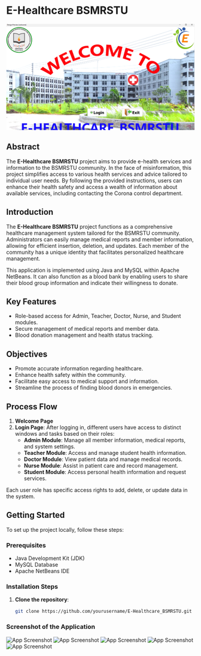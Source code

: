 # E-Healthcare BSMRSTU

![Project Banner](https://github.com/Juwel2121/E-Healthcare_BSMRSTU/blob/main/project-screenshot/welcome-window.png)

## Abstract
The **E-Healthcare BSMRSTU** project aims to provide e-health services and information to the BSMRSTU community. In the face of misinformation, this project simplifies access to various health services and advice tailored to individual user needs. By following the provided instructions, users can enhance their health safety and access a wealth of information about available services, including contacting the Corona control department.

## Introduction
The **E-Healthcare BSMRSTU** project functions as a comprehensive healthcare management system tailored for the BSMRSTU community. Administrators can easily manage medical reports and member information, allowing for efficient insertion, deletion, and updates. Each member of the community has a unique identity that facilitates personalized healthcare management.

This application is implemented using Java and MySQL within Apache NetBeans. It can also function as a blood bank by enabling users to share their blood group information and indicate their willingness to donate.


## Key Features
- Role-based access for Admin, Teacher, Doctor, Nurse, and Student modules.
- Secure management of medical reports and member data.
- Blood donation management and health status tracking.

## Objectives
- Promote accurate information regarding healthcare.
- Enhance health safety within the community.
- Facilitate easy access to medical support and information.
- Streamline the process of finding blood donors in emergencies.

## Process Flow
1. **Welcome Page**
2. **Login Page**: After logging in, different users have access to distinct windows and tasks based on their roles:
   - **Admin Module**: Manage all member information, medical reports, and system settings.
   - **Teacher Module**: Access and manage student health information.
   - **Doctor Module**: View patient data and manage medical records.
   - **Nurse Module**: Assist in patient care and record management.
   - **Student Module**: Access personal health information and request services.

Each user role has specific access rights to add, delete, or update data in the system.

## Getting Started

To set up the project locally, follow these steps:

### Prerequisites
- Java Development Kit (JDK)
- MySQL Database
- Apache NetBeans IDE

### Installation Steps
1. **Clone the repository**:
   ```bash
   git clone https://github.com/yourusername/E-Healthcare_BSMRSTU.git
   

### Screenshot of the Application
![App Screenshot](https://github.com/Juwel2121/E-Healthcare_BSMRSTU/blob/main/project-screenshot/login-window.png)
![App Screenshot](https://github.com/Juwel2121/E-Healthcare_BSMRSTU/blob/main/project-screenshot/blood-bank-window.png)
![App Screenshot](https://github.com/Juwel2121/E-Healthcare_BSMRSTU/blob/main/project-screenshot/display-window.png)
![App Screenshot](https://github.com/Juwel2121/E-Healthcare_BSMRSTU/blob/main/project-screenshot/health-status-window.png)
![App Screenshot](https://github.com/Juwel2121/E-Healthcare_BSMRSTU/blob/main/project-screenshot/student-window.png)

